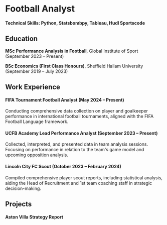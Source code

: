 # Football Analyst

#### Technical Skills: Python, Statsbombpy, Tableau, Hudl Sportscode

## Education
**MSc Performance Analysis in Football**, Global Institute of Sport (September 2023 – Present) 

**BSc Economics (First Class Honours)**, Sheffield Hallam University (September 2019 – July 2023) 

## Work Experience
#### FIFA Tournament Football Analyst (May 2024 – Present)
Conducting comprehensive data collection on player and goalkeeper performance in international football tournaments, aligned with the FIFA Football Language framework.

#### UCFB Academy Lead Performance Analyst (September 2023 – Present)
Collected, interpreted, and presented data in team analysis sessions. Focusing on performance in relation to the team's game model and upcoming opposition analysis.

#### Lincoln City FC Scout (October 2023 – February 2024)
Compiled comprehensive player scout reports, including statistical analysis, aiding the Head of Recruitment and 1st team coaching staff in strategic decision-making.

## Projects
#### Aston Villa Strategy Report 
